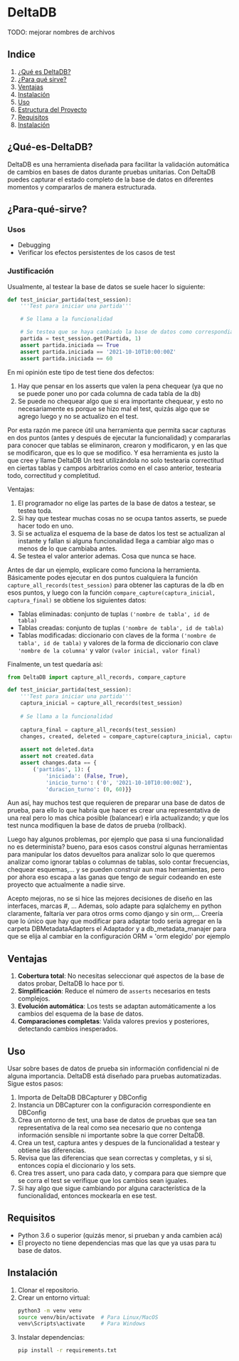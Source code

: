 # DeltaDB

TODO: mejorar nombres de archivos

## Indice
1. [¿Qué es DeltaDB?](#¿Qué-es-DeltaDB?)
2. [¿Para qué sirve?](#¿Para-qué-sirve?)
3. [Ventajas](#Ventajas)
4. [Instalación](#instalación) 
5. [Uso](#uso) 
6. [Estructura del Proyecto](#Estructura-del-Proyecto)
7. [Requisitos](#Requisitos)
8. [Instalación](#Instalación)
## ¿Qué-es-DeltaDB?
DeltaDB es una herramienta diseñada para facilitar la validación automática de cambios en bases de datos durante pruebas unitarias. Con DeltaDB puedes capturar el estado completo de la base de datos en diferentes momentos y compararlos de manera estructurada.
## ¿Para-qué-sirve?

### Usos
- Debugging
- Verificar los efectos persistentes de los casos de test

### Justificación

Usualmente, al testear la base de datos se suele hacer lo siguiente:

```python
def test_iniciar_partida(test_session):
	'''Test para iniciar una partida'''

	# Se llama a la funcionalidad

	# Se testea que se haya cambiado la base de datos como correspondia:
	partida = test_session.get(Partida, 1)
	assert partida.iniciada == True
	assert partida.iniciada == '2021-10-10T10:00:00Z'
	assert partida.iniciada == 60
```
En mi opinión este tipo de test tiene dos defectos:
1. Hay que pensar en los asserts que valen la pena chequear (ya que no se puede poner uno por cada columna de cada tabla de la db)
2. Se puede no chequear algo que si era importante chequear, y esto no necesariamente es porque se hizo mal el test, quizás algo que se agrego luego y no se actualizo en el test.

Por esta razón me parece útil una herramienta que permita sacar capturas en dos puntos (antes y después de ejecutar la funcionalidad) y compararlas para conocer que tablas se eliminaron, crearon y modificaron, y en las que se modificaron, que es lo que se modifico.
Y esa herramienta es justo la que cree y llame DeltaDB
Un test utilizándola no solo testearia correctitud en ciertas tablas y campos arbitrarios como en el caso anterior, testearia todo, correctitud y completitud.

Ventajas:
1. El programador no elige las partes de la base de datos a testear, se testea toda.
2. Si hay que testear muchas cosas no se ocupa tantos asserts, se puede hacer todo en uno.
3. Si se actualiza el esquema de la base de datos los test se actualizan al instante y fallan si alguna funcionalidad llega a cambiar algo mas o menos de lo que cambiaba antes.
4. Se testea el valor anterior ademas. Cosa que nunca se hace.

Antes de dar un ejemplo, explicare como funciona la herramienta. Básicamente podes ejecutar en dos puntos cualquiera la función `capture_all_records(test_session)` para obtener las capturas de la db en esos puntos, y luego con la función `compare_capture(captura_inicial, captura_final)` se obtiene los siguientes datos:
- Tablas eliminadas: conjunto de tuplas `('nombre de tabla', id de tabla)`
- Tablas creadas: conjunto de tuplas `('nombre de tabla', id de tabla)`
- Tablas modificadas: diccionario con claves de la forma `('nombre de tabla', id de tabla)` y valores de la forma de diccionario con clave `'nombre de la columna'` y valor `(valor inicial, valor final)`

Finalmente, un test quedaría así:
```python
from DeltaDB import capture_all_records, compare_capture

def test_iniciar_partida(test_session):
	'''Test para iniciar una partida'''
	captura_inicial = capture_all_records(test_session)
	
	# Se llama a la funcionalidad
	
	captura_final = capture_all_records(test_session)
	changes, created, deleted = compare_capture(captura_inicial, captura_final)
	
	assert not deleted.data
	assert not created.data
	assert changes.data == {
		('partidas', 1): {
			'iniciada': (False, True),
			'inicio_turno': ('0', '2021-10-10T10:00:00Z'),
			'duracion_turno': (0, 60)}}
```

Aun así, hay muchos test que requieren de preparar una base de datos de prueba, para ello lo que habría que hacer es crear una representativa de una real pero lo mas chica posible (balancear) e irla actualizando; y que los test nunca modifiquen la base de datos de prueba (rollback).

Luego hay algunos problemas, por ejemplo que pasa si una funcionalidad no es determinista? bueno, para esos casos construí algunas herramientas para manipular los datos devueltos para analizar solo lo que queremos analizar como ignorar tablas o columnas de tablas, solo contar frecuencias, chequear esquemas,... y se pueden construir aun mas herramientas, pero por ahora eso escapa a las ganas que tengo de seguir codeando en este proyecto que actualmente a nadie sirve.

Acepto mejoras, no se si hice las mejores decisiones de diseño en las interfaces, marcas #, ...
Ademas, solo adapte para sqlalchemy en python claramente, faltaría ver para otros orms como django y sin orm,... Creería que lo único que hay que modificar para adaptar todo seria agregar en la carpeta DBMetadataAdapters el Adaptador y a db_metadata_manajer para que se elija al cambiar en la configuración ORM = 'orm elegido' por ejemplo

## Ventajas
1. **Cobertura total**: No necesitas seleccionar qué aspectos de la base de datos probar, DeltaDB lo hace por ti. 
2. **Simplificación**: Reduce el número de `asserts` necesarios en tests complejos. 
3. **Evolución automática**: Los tests se adaptan automáticamente a los cambios del esquema de la base de datos. 
4. **Comparaciones completas**: Valida valores previos y posteriores, detectando cambios inesperados.


## Uso
Usar sobre bases de datos de prueba sin información confidencial ni de alguna importancia.
DeltaDB está diseñado para pruebas automatizadas. Sigue estos pasos: 
1. Importa de DeltaDB DBCapturer y DBConfig
2. Instancia un DBCapturer con la configuración correspondiente en DBConfig
3. Crea un entorno de test, una base de datos de pruebas que sea tan representativa de la real como sea necesario que no contenga información sensible ni importante sobre la que correr DeltaDB.
4. Crea un test, captura antes y despues de la funcionalidad a testear y obtiene las diferencias.
5. Revisa que las diferencias que sean correctas y completas, y si si, entonces copia el diccionario y los sets.
6. Crea tres assert, uno para cada dato, y compara para que siempre que se corra el test se verifique que los cambios sean iguales.
7. Si hay algo que sigue cambiando por alguna característica de la funcionalidad, entonces mockearla en ese test.
## Requisitos
- Python 3.6 o superior (quizás menor, si prueban y anda cambien acá)
- El proyecto no tiene dependencias mas que las que ya usas para tu base de datos.

## Instalación
1. Clonar el repositorio.
2. Crear un entorno virtual:
    ```bash
    python3 -m venv venv
    source venv/bin/activate  # Para Linux/MacOS
    venv\Scripts\activate     # Para Windows
    ```
3. Instalar dependencias:
    ```bash
    pip install -r requirements.txt
    ```